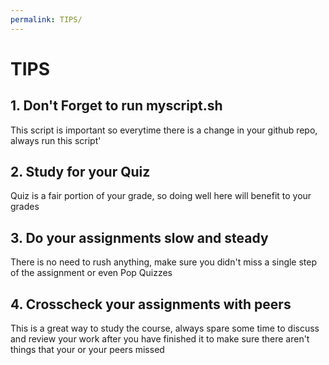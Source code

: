 ```yaml
---
permalink: TIPS/
---
```


# TIPS

## 1. Don't Forget to run myscript.sh
This script is important so everytime there is a change in your github repo, always run this script'

## 2. Study for your Quiz
Quiz is a fair portion of your grade, so doing well here will benefit to your grades

## 3. Do your assignments slow and steady
There is no need to rush anything, make sure you didn't miss a single step of the assignment or even Pop Quizzes

## 4. Crosscheck your assignments with peers
This is a great way to study the course, always spare some time to discuss and review your work after you have finished it to make sure there aren't things that your or your peers missed
